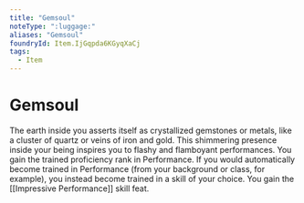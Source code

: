 ```yaml
---
title: "Gemsoul"
noteType: ":luggage:"
aliases: "Gemsoul"
foundryId: Item.IjGqpda6KGyqXaCj
tags:
  - Item
---
```


# Gemsoul

The earth inside you asserts itself as crystallized gemstones or metals, like a cluster of quartz or veins of iron and gold. This shimmering presence inside your being inspires you to flashy and flamboyant performances. You gain the trained proficiency rank in Performance. If you would automatically become trained in Performance (from your background or class, for example), you instead become trained in a skill of your choice. You gain the [[Impressive Performance]] skill feat.
